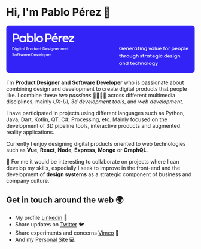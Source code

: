 # Hi, I'm Pablo Pérez 👋

![Pablo Pérez - pablopsdigital.com](img/github-header.png)

I`m **Product Designer and Software Developer** who is passionate about combining design and development to create digital products that people like. I combine these _two passions_ 📐👨🏽‍💻 across different multimedia disciplines, mainly _UX-UI_, _3d development tools_, and _web development_.

I have participated in projects using different languages ​​such as Python, Java, Dart, Kotlin, QT, C#, Processing, etc. Mainly focused on the development of 3D pipeline tools, interactive products and augmented reality applications.

Currently I enjoy designing digital products oriented to web technologies such as **Vue**, **React**, **Node**, **Express**, **Mongo** or **GraphQL**.

🔭 For me it would be interesting to collaborate on projects where I can develop my skills, especially I seek to improve in the front-end and the development of **design systems** as a strategic component of business and company culture.

## Get in touch around the web 🌍

- My profile [Linkedin](https://www.linkedin.com/in/pablopsdigital/) 💼
- Share updates on [Twitter](https://twitter.com/pablopsdigital) 🐦
- Share experiments and concerns [Vimeo](https://vimeo.com/pablopsdigital) 🏓
- And my [Personal Site](https://pablopsdigital.com) 💻
